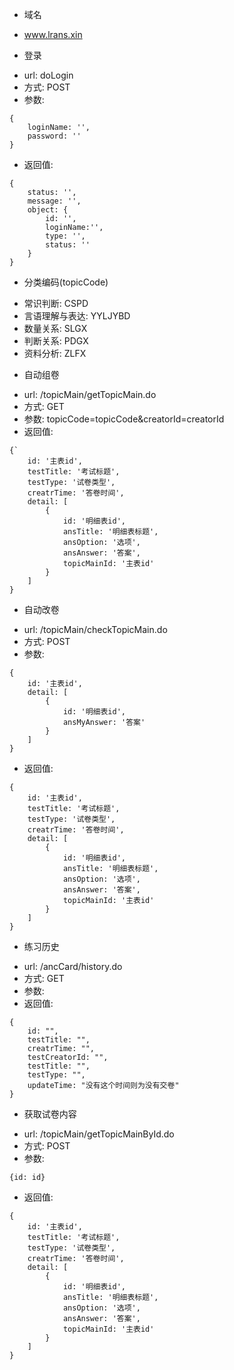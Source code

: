 * 域名
- www.lrans.xin

* 登录
- url: doLogin
- 方式: POST
- 参数: 
```
{
	loginName: '',
	password: ''
}
```
- 返回值:
```
{
	status: '',
	message: '',
	object: {
		id: '',
		loginName:'',
		type: '',
		status: ''
	}
}
```

* 分类编码(topicCode)
- 常识判断: CSPD
- 言语理解与表达: YYLJYBD
- 数量关系: SLGX
- 判断关系: PDGX
- 资料分析: ZLFX

* 自动组卷
- url: /topicMain/getTopicMain.do
- 方式: GET
- 参数: topicCode=topicCode&creatorId=creatorId
- 返回值:

```
{`
	id: '主表id',
	testTitle: '考试标题',
	testType: '试卷类型', 
	creatrTime: '答卷时间',
	detail: [
		{
			id: '明细表id',
			ansTitle: '明细表标题',
			ansOption: '选项',
			ansAnswer: '答案',
			topicMainId: '主表id'
		}
	]
}
```

* 自动改卷
- url: /topicMain/checkTopicMain.do
- 方式: POST
- 参数: 

```
{
	id: '主表id',
	detail: [
		{
			id: '明细表id',
			ansMyAnswer: '答案'
		}
	]
}
```
- 返回值:
```
{
	id: '主表id',
	testTitle: '考试标题',
	testType: '试卷类型', 
	creatrTime: '答卷时间',
	detail: [
		{
			id: '明细表id',
			ansTitle: '明细表标题',
			ansOption: '选项',
			ansAnswer: '答案',
			topicMainId: '主表id'
		}
	]
}
```

* 练习历史
- url: /ancCard/history.do
- 方式: GET
- 参数: 
- 返回值:
```
{
	id: "", 
	testTitle: "",
	creatrTime: "",
	testCreatorId: "",
	testTitle: "",
	testType: "",
	updateTime: "没有这个时间则为没有交卷"
}
```

* 获取试卷内容
- url: /topicMain/getTopicMainById.do
- 方式: POST
- 参数: 
```
{id: id}
```
- 返回值:
```
{
	id: '主表id',
	testTitle: '考试标题',
	testType: '试卷类型', 
	creatrTime: '答卷时间',
	detail: [
		{
			id: '明细表id',
			ansTitle: '明细表标题',
			ansOption: '选项',
			ansAnswer: '答案',
			topicMainId: '主表id'
		}
	]
}
```